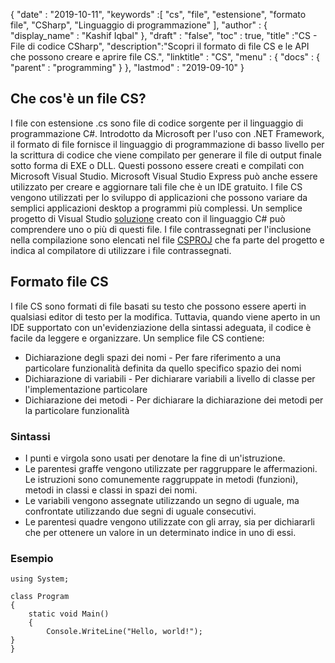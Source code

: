 {
  "date" : "2019-10-11",
  "keywords" :[ "cs", "file", "estensione", "formato file", "CSharp", "Linguaggio di programmazione" ],
  "author" : {
    "display_name" : "Kashif Iqbal"
},
  "draft" : "false",
  "toc" : true,
  "title" :"CS - File di codice CSharp",
  "description":"Scopri il formato di file CS e le API che possono creare e aprire file CS.",
  "linktitle" : "CS",
  "menu" : {
    "docs" : {
      "parent" : "programming"
}
},
  "lastmod" : "2019-09-10"
}

## Che cos'è un file CS?

I file con estensione .cs sono file di codice sorgente per il linguaggio di programmazione C#. Introdotto da Microsoft per l'uso con .NET Framework, il formato di file fornisce il linguaggio di programmazione di basso livello per la scrittura di codice che viene compilato per generare il file di output finale sotto forma di EXE o DLL. Questi possono essere creati e compilati con Microsoft Visual Studio. Microsoft Visual Studio Express può anche essere utilizzato per creare e aggiornare tali file che è un IDE gratuito. I file CS vengono utilizzati per lo sviluppo di applicazioni che possono variare da semplici applicazioni desktop a programmi più complessi. Un semplice progetto di Visual Studio [soluzione](/it/programming/sln/) creato con il linguaggio C# può comprendere uno o più di questi file. I file contrassegnati per l'inclusione nella compilazione sono elencati nel file [CSPROJ](/it/programming/csproj/) che fa parte del progetto e indica al compilatore di utilizzare i file contrassegnati.

## Formato file CS ##

I file CS sono formati di file basati su testo che possono essere aperti in qualsiasi editor di testo per la modifica. Tuttavia, quando viene aperto in un IDE supportato con un'evidenziazione della sintassi adeguata, il codice è facile da leggere e organizzare. Un semplice file CS contiene:

* Dichiarazione degli spazi dei nomi - Per fare riferimento a una particolare funzionalità definita da quello specifico spazio dei nomi
* Dichiarazione di variabili - Per dichiarare variabili a livello di classe per l'implementazione particolare
* Dichiarazione dei metodi - Per dichiarare la dichiarazione dei metodi per la particolare funzionalità

### Sintassi ###

* I punti e virgola sono usati per denotare la fine di un'istruzione.
* Le parentesi graffe vengono utilizzate per raggruppare le affermazioni. Le istruzioni sono comunemente raggruppate in metodi (funzioni), metodi in classi e classi in spazi dei nomi.
* Le variabili vengono assegnate utilizzando un segno di uguale, ma confrontate utilizzando due segni di uguale consecutivi.
* Le parentesi quadre vengono utilizzate con gli array, sia per dichiararli che per ottenere un valore in un determinato indice in uno di essi.

### Esempio ###

```
using System;

class Program
{
    static void Main()
    {
        Console.WriteLine("Hello, world!");
}
}
```

